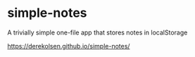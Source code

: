 # simple-notes

A trivially simple one-file app that stores notes in localStorage

https://derekolsen.github.io/simple-notes/
